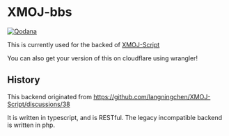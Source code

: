 # XMOJ-bbs
[![Qodana](https://github.com/XMOJ-Script-dev/XMOJ-bbs/actions/workflows/qodana_code_quality.yml/badge.svg)](https://github.com/XMOJ-Script-dev/XMOJ-bbs/actions/workflows/qodana_code_quality.yml)

This is currently used for the backed of [XMOJ-Script](https://github.com/XMOJ-Script-dev/XMOJ-Script)

You can also get your version of this on cloudflare using wrangler!


## History

This backend originated from https://github.com/langningchen/XMOJ-Script/discussions/38

It is written in typescript, and is RESTful.
The legacy incompatible backend is written in php.
